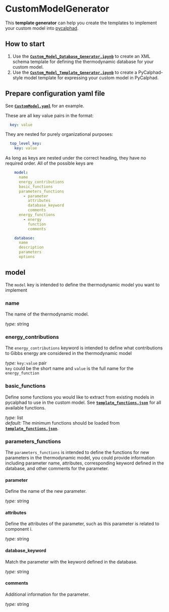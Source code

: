 # CustomModelGenerator

This **template generator** can help you create the templates to implement your custom model into [pycalphad](https://pycalphad.org/docs/latest/).

## How to start
1. Use the **[`Custom_Model_Database_Generator.ipynb`](./Custom_Model_Database_Generator.ipynb)** to create an  XML schema template for defining the thermodynamic database for your custom model.
2. Use the **[`Custom_Model_Template_Generator.ipynb`](./Custom_Model_Template_Generator.ipynb)** to create a PyCalphad-style model template for expressing your custom model in PyCalphad.

## Prepare configuration yaml file
See  **[`CustomModel.yaml`](./CustomModel.yaml)** for an example.

These are all key value pairs in the format:
```yaml
  key: value
```
They are nested for purely organizational purposes:
```yaml
  top_level_key:
    key: value
```
As long as keys are nested under the correct heading, they have no required order.
All of the possible keys are
```yaml
    model:
      name
      energy_contributions
      basic_functions
      parameters_functions
        - parameter
          attributes
          database_keyword
          comments
      energy_functions
        - energy
          function
          comments

    database:
      name
      description
      parameters
      options
```

## model
The ```model``` key is intended to define the thermodynamic model you want to implement
### name
The name of the thermodynamic model.

*type:* string

### energy_contributions
The ```energy_contributions``` keyword is intended to define what contributions to Gibbs energy are considered in the thermodynamic model

*type:* ```key:value``` pair<br>
```key``` could be the short name and ```value``` is the full name for the ```energy_function```

### basic_functions
Define some functions you would like to extract from existing models in pycalphad to use in the custom model. See **[`template_functions.json`](./template_functions.json)** for all available functions.

*type:* list<br>
*default:* The minimum functions should be loaded from  **[`template_functions.json`](./template_functions.json)**.

### parameters_functions
The ```parameters_functions``` is intended to define the functions for new parameters in the thermodynamic model, you could provide information including parameter name, attributes, corresponding keyword defined in the database, and other comments for the parameter. 

#### parameter
Define the name of the new parameter.

*type:* string

#### attributes
Define the attributes of the parameter, such as this parameter is related to component i.

*type:* string

#### database_keyword
Match the parameter with the keyword defined in the database. 

*type:* string

#### comments
Additional information for the parameter.

*type:* string
